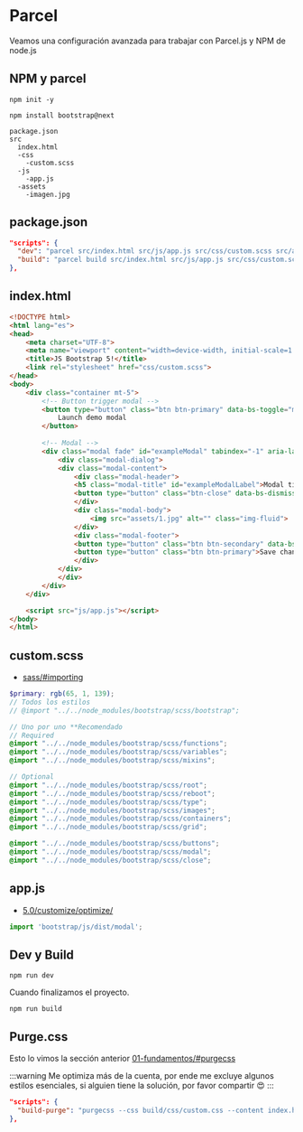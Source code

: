 # Parcel
Veamos una configuración avanzada para trabajar con Parcel.js y NPM de node.js

## NPM y parcel
```
npm init -y
```

```
npm install bootstrap@next
```

```
package.json
src
  index.html
  -css
    -custom.scss
  -js
    -app.js
  -assets
    -imagen.jpg
```

## package.json
```json
"scripts": {
  "dev": "parcel src/index.html src/js/app.js src/css/custom.scss src/assets/*",
  "build": "parcel build src/index.html src/js/app.js src/css/custom.scss src/assets/* --public-url . -d build/"
},
```

## index.html
```html
<!DOCTYPE html>
<html lang="es">
<head>
    <meta charset="UTF-8">
    <meta name="viewport" content="width=device-width, initial-scale=1.0">
    <title>JS Bootstrap 5!</title>
    <link rel="stylesheet" href="css/custom.scss">
</head>
<body>
    <div class="container mt-5">
        <!-- Button trigger modal -->
        <button type="button" class="btn btn-primary" data-bs-toggle="modal" data-bs-target="#exampleModal">
            Launch demo modal
        </button>
  
        <!-- Modal -->
        <div class="modal fade" id="exampleModal" tabindex="-1" aria-labelledby="exampleModalLabel" aria-hidden="true">
            <div class="modal-dialog">
            <div class="modal-content">
                <div class="modal-header">
                <h5 class="modal-title" id="exampleModalLabel">Modal title</h5>
                <button type="button" class="btn-close" data-bs-dismiss="modal" aria-label="Close"></button>
                </div>
                <div class="modal-body">
                    <img src="assets/1.jpg" alt="" class="img-fluid">
                </div>
                <div class="modal-footer">
                <button type="button" class="btn btn-secondary" data-bs-dismiss="modal">Close</button>
                <button type="button" class="btn btn-primary">Save changes</button>
                </div>
            </div>
            </div>
        </div>
    </div>

    <script src="js/app.js"></script>
</body>
</html>
```

## custom.scss
- [sass/#importing](https://getbootstrap.com/docs/5.0/customize/sass/#importing)
```scss
$primary: rgb(65, 1, 139);
// Todos los estilos
// @import "../../node_modules/bootstrap/scss/bootstrap";

// Uno por uno **Recomendado
// Required
@import "../../node_modules/bootstrap/scss/functions";
@import "../../node_modules/bootstrap/scss/variables";
@import "../../node_modules/bootstrap/scss/mixins";

// Optional
@import "../../node_modules/bootstrap/scss/root";
@import "../../node_modules/bootstrap/scss/reboot";
@import "../../node_modules/bootstrap/scss/type";
@import "../../node_modules/bootstrap/scss/images";
@import "../../node_modules/bootstrap/scss/containers";
@import "../../node_modules/bootstrap/scss/grid";

@import "../../node_modules/bootstrap/scss/buttons";
@import "../../node_modules/bootstrap/scss/modal";
@import "../../node_modules/bootstrap/scss/close";
```

## app.js
- [5.0/customize/optimize/](https://getbootstrap.com/docs/5.0/customize/optimize/)
```js
import 'bootstrap/js/dist/modal';
```

## Dev y Build
```
npm run dev
```

Cuando finalizamos el proyecto.
```
npm run build
```

## Purge.css
Esto lo vimos la sección anterior [01-fundamentos/#purgecss](https://bluuweb.github.io/bootstrap-5/01-fundamentos/#purgecss)

:::warning
Me optimiza más de la cuenta, por ende me excluye algunos estilos esenciales, si alguien tiene la solución, por favor compartir 😍
:::

```json
"scripts": {
  "build-purge": "purgecss --css build/css/custom.css --content index.html --output build/css/reducido.css"
},
```

